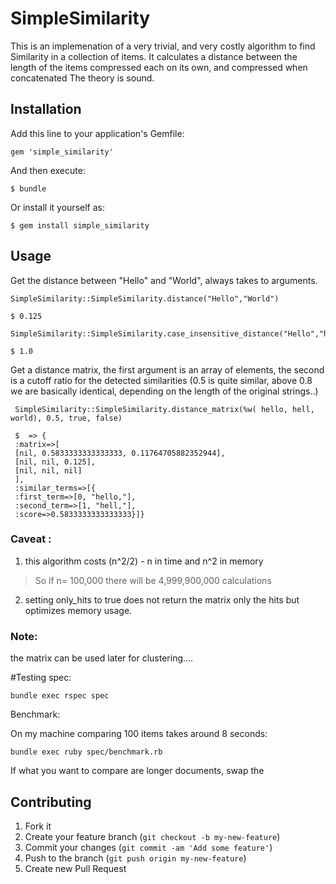 # SimpleSimilarity

This is an implemenation of a very trivial, and very costly algorithm to find
Similarity in a collection of items. It calculates a  distance between the
length of the items compressed each on its own, and compressed when concatenated
The theory is sound.

## Installation

Add this line to your application's Gemfile:

    gem 'simple_similarity'

And then execute:

    $ bundle

Or install it yourself as:

    $ gem install simple_similarity

## Usage

Get the distance between "Hello" and "World", always takes to arguments.

    SimpleSimilarity::SimpleSimilarity.distance("Hello","World")

    $ 0.125

    SimpleSimilarity::SimpleSimilarity.case_insensitive_distance("Hello","hello")

    $ 1.0

Get a distance matrix, the first argument is an array of elements, the second
is a cutoff ratio for the detected similarities (0.5 is quite similar, above
0.8 we are  basically identical, depending on the length of the original strings..)

     SimpleSimilarity::SimpleSimilarity.distance_matrix(%w( hello, hell, world), 0.5, true, false)

     $  => {
     :matrix=>[
     [nil, 0.5833333333333333, 0.11764705882352944], 
     [nil, nil, 0.125], 
     [nil, nil, nil]
     ], 
     :similar_terms=>[{
     :first_term=>[0, "hello,"], 
     :second_term=>[1, "hell,"], 
     :score=>0.5833333333333333}]} 

### Caveat : 
1. this algorithm costs (n^2/2) - n in time and n^2 in memory
>So if n= 100,000 
> there will be 4,999,900,000 calculations
2. setting only_hits to true does not return the matrix only the hits but optimizes memory usage.
### Note:
the matrix can be used later for clustering....     

#Testing
spec:
    
    bundle exec rspec spec         


Benchmark:

On my machine comparing 100 items takes around 8 seconds: 
    
    bundle exec ruby spec/benchmark.rb

If what you want to compare are longer documents, swap the 

## Contributing

1. Fork it
2. Create your feature branch (`git checkout -b my-new-feature`)
3. Commit your changes (`git commit -am 'Add some feature'`)
4. Push to the branch (`git push origin my-new-feature`)
5. Create new Pull Request
